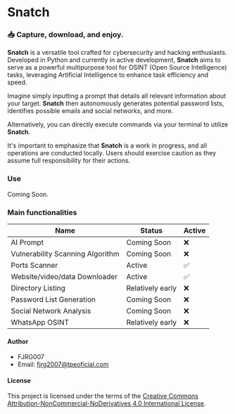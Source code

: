 # Snatch
### 📥 Capture, download, and enjoy.

**Snatch** is a versatile tool crafted for cybersecurity and hacking enthusiasts. Developed in Python and currently in active development, **Snatch** aims to serve as a powerful multipurpose tool for OSINT (Open Source Intelligence) tasks, leveraging Artificial Intelligence to enhance task efficiency and speed.

Imagine simply inputting a prompt that details all relevant information about your target. **Snatch** then autonomously generates potential password lists, identifies possible emails and social networks, and more.

Alternatively, you can directly execute commands via your terminal to utilize **Snatch**.

It's important to emphasize that **Snatch** is a work in progress, and all operations are conducted locally. Users should exercise caution as they assume full responsibility for their actions.

### Use
Coming Soon.

### Main functionalities

| Name                           | Status              | Active |
|--------------------------------|---------------------|--------|
| AI Prompt                      | Coming Soon         | ❌     |
| Vulnerability Scanning Algorithm| Coming Soon        | ❌     |
| Ports Scanner                  | Active              | ✅     |
| Website/video/data Downloader  | Active              | ✅     |
| Directory Listing              | Relatively early    | ❌     |
| Password List Generation       | Coming Soon         | ❌     |
| Social Network Analysis        | Coming Soon         | ❌     |
| WhatsApp OSINT                 | Relatively early    | ❌     |


#### Author
 - FJRG007
 - Email: [fjrg2007@tpeoficial.com](mailto:fjrg2007@tpeoficial.com)

#### License
This project is licensed under the terms of the [Creative Commons Attribution-NonCommercial-NoDerivatives 4.0 International License](./LICENSE).